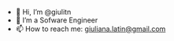 - 👋 Hi, I’m @giulitn
- 👀 I’m a Sofware Engineer
- 📫 How to reach me: giuliana.latin@gmail.com

<!---
giulitn/giulitn is a ✨ special ✨ repository because its `README.md` (this file) appears on your GitHub profile.
You can click the Preview link to take a look at your changes.
--->

